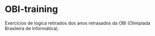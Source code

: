 # OBI-training
Exercícios de logica retirados dos anos retrasados da OBI (Olimpíada Brasileira de Informática).
